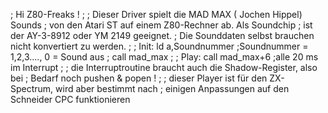 ; Hi Z80-Freaks !
;
; Dieser Driver spielt die MAD MAX ( Jochen Hippel) Sounds
; von den Atari ST auf einem Z80-Rechner ab. Als Soundchip
; ist der AY-3-8912 oder YM 2149 geeignet.
; Die Sounddaten selbst brauchen nicht konvertiert zu werden.
;
; Init:	ld a,Soundnummer ;Soundnummer = 1,2,3...., 0 = Sound aus
;       call mad_max
;
; Play: call mad_max+6	 ;alle 20 ms im Interrupt
;
; die Interruptroutine braucht auch die Shadow-Register, also bei
; Bedarf noch pushen & popen !
;
; dieser Player ist für den ZX-Spectrum, wird aber bestimmt nach
; einigen Anpassungen auf den Schneider CPC funktionieren
